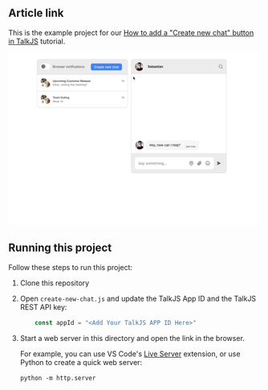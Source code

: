 ## Article link

This is the example project for our [How to add a "Create new chat" button in TalkJS](https://talkjs.com/resources/how-to-add-a-create-new-chat-button-in-talkjs/) tutorial.

![Demo GIF](<Demo.gif>)

## Running this project

Follow these steps to run this project:

1. Clone this repository

2. Open `create-new-chat.js` and update the TalkJS App ID and the TalkJS REST API key:
   
   ```javascript
       const appId = "<Add Your TalkJS APP ID Here>"
   ```

3. Start a web server in this directory and open the link in the browser.
   
   For example, you can use VS Code's [Live Server](https://marketplace.visualstudio.com/items?itemName=ritwickdey.LiveServer) extension, or use Python to create a quick web server:
   
   ```shell
   python -m http.server
   ```
   
   
   
